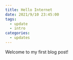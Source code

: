 ```yaml
---
title: Hello Internet
date: 2021/9/10 23:45:00
tags:
  - update
  - intro
categories:
  - updates
---
```


Welcome to my first blog post!
